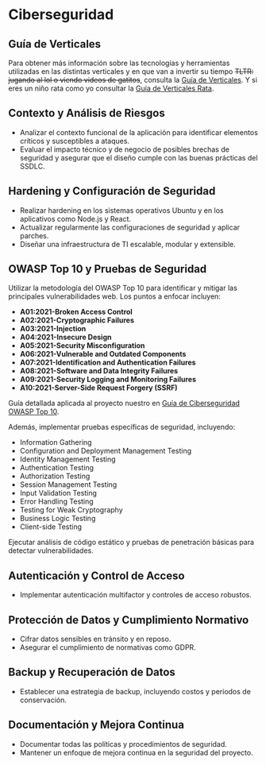 # Ciberseguridad

## Guía de Verticales
Para obtener más información sobre las tecnologías y herramientas utilizadas en las distintas verticales y en que van a invertir su tiempo ~~TLTR: jugando al lol o viendo videos de gatitos~~, consulta la [Guía de Verticales](Guia_Verticales_Simple.md).
Y si eres un niño rata como yo consultar la [Guía de Verticales Rata](Guia_Verticales_Extendida.md).

## Contexto y Análisis de Riesgos
- Analizar el contexto funcional de la aplicación para identificar elementos críticos y susceptibles a ataques.
- Evaluar el impacto técnico y de negocio de posibles brechas de seguridad y asegurar que el diseño cumple con las buenas prácticas del SSDLC.

## Hardening y Configuración de Seguridad
- Realizar hardening en los sistemas operativos Ubuntu y en los aplicativos como Node.js y React.
- Actualizar regularmente las configuraciones de seguridad y aplicar parches.
- Diseñar una infraestructura de TI escalable, modular y extensible.

## OWASP Top 10 y Pruebas de Seguridad
Utilizar la metodología del OWASP Top 10 para identificar y mitigar las principales vulnerabilidades web. Los puntos a enfocar incluyen:
- **A01:2021-Broken Access Control**
- **A02:2021-Cryptographic Failures**
- **A03:2021-Injection**
- **A04:2021-Insecure Design**
- **A05:2021-Security Misconfiguration**
- **A06:2021-Vulnerable and Outdated Components**
- **A07:2021-Identification and Authentication Failures**
- **A08:2021-Software and Data Integrity Failures**
- **A09:2021-Security Logging and Monitoring Failures**
- **A10:2021-Server-Side Request Forgery (SSRF)**

 Guía detallada aplicada al proyecto nuestro en [Guía de Ciberseguridad OWASP Top 10](OWASP10_Guide.md).

Además, implementar pruebas específicas de seguridad, incluyendo:
- Information Gathering
- Configuration and Deployment Management Testing
- Identity Management Testing
- Authentication Testing
- Authorization Testing
- Session Management Testing
- Input Validation Testing
- Error Handling Testing
- Testing for Weak Cryptography
- Business Logic Testing
- Client-side Testing

Ejecutar análisis de código estático y pruebas de penetración básicas para detectar vulnerabilidades.

## Autenticación y Control de Acceso
- Implementar autenticación multifactor y controles de acceso robustos.

## Protección de Datos y Cumplimiento Normativo
- Cifrar datos sensibles en tránsito y en reposo.
- Asegurar el cumplimiento de normativas como GDPR.

## Backup y Recuperación de Datos
- Establecer una estrategia de backup, incluyendo costos y periodos de conservación.

## Documentación y Mejora Continua
- Documentar todas las políticas y procedimientos de seguridad.
- Mantener un enfoque de mejora continua en la seguridad del proyecto.
